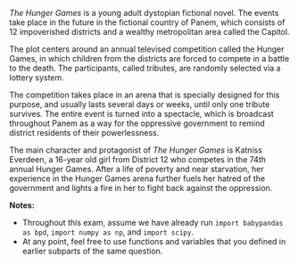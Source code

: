 *The Hunger Games* is a young adult dystopian fictional novel. The events take place in the future in the fictional country of Panem, which consists of 12 impoverished districts and a wealthy metropolitan area called the Capitol.

The plot centers around an annual televised competition called the Hunger Games, in which children from the districts are forced to compete in a battle to the death. The participants, called tributes, are randomly selected via a lottery system. 

The competition takes place in an arena that is specially designed for this purpose, and usually lasts several days or weeks, until only one tribute survives. The entire event is turned into a spectacle, which is broadcast throughout Panem as a way for the oppressive government to remind district residents of their powerlessness. 

The main character and protagonist of *The Hunger Games* is Katniss Everdeen, a 16-year old girl from District 12 who competes in the 74th annual Hunger Games. After a life of poverty and near starvation, her experience in the Hunger Games arena further fuels her hatred of the government and lights a fire in her to fight back against the oppression. 

**Notes:**

- Throughout this exam, assume we have already run `import babypandas as bpd`, `import numpy as np`, and `import scipy`.
- At any point, feel free to use functions and variables that you defined in earlier subparts of the same question.